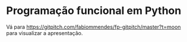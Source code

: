 # Programação funcional em Python

Vá para https://gitpitch.com/fabiommendes/fp-gitpitch/master?t=moon para visualizar a
apresentação.

